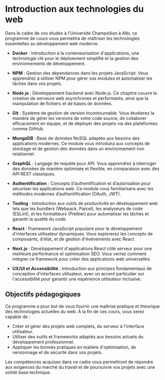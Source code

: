 # Introduction aux technologies du web

Dans le cadre de vos études à l'Université Champollion à Albi, ce programme de cours vous permettra de maîtriser les technologies essentielles au développement web moderne.

- **Docker** : Introduction à la conteneurisation d'applications, une technologie clé pour le déploiement simplifié et la gestion des environnements de développement.

- **NPM** : Gestion des dépendances dans les projets JavaScript. Vous apprendrez à utiliser NPM pour gérer vos modules et automatiser les tâches dans vos projets.

- **Node.js** : Développement backend avec Node.js. Ce chapitre couvre la création de serveurs web asynchrones et performants, ainsi que la manipulation de fichiers et de bases de données.

- **Git** : Système de gestion de version incontournable. Vous étudierez la manière de gérer les versions de votre code source, de collaborer efficacement en équipe, et de déployer des projets via des plateformes comme GitHub.

- **MongoDB** : Base de données NoSQL adaptée aux besoins des applications modernes. Ce module vous introduira aux concepts de stockage et de gestion des données dans un environnement non relationnel.

- **GraphQL** : Langage de requête pour API. Vous apprendrez à interroger des données de manière optimisée et flexible, en comparaison avec des API REST classiques.

- **Authentification** : Concepts d’authentification et d’autorisation pour sécuriser les applications web. Ce module vous familiarisera avec les méthodes modernes d’authentification (OAuth, JWT).

- **Tooling** : Introduction aux outils de productivité en développement web tels que les bundlers (Webpack, Parcel), les analyseurs de code (ESLint), et les formatteurs (Prettier) pour automatiser les tâches et garantir la qualité du code.

- **React** : Framework JavaScript populaire pour le développement d'interfaces utilisateur dynamiques. Vous explorerez les concepts de composants, d'état, et de gestion d'événements avec React.

- **Next.js** : Développement d'applications React côté serveur pour une meilleure performance et optimisation SEO. Vous verrez comment intégrer ce framework pour créer des applications web universelles.

- **UX/UI et Accessibilité** : Introduction aux principes fondamentaux de conception d'interfaces utilisateur, avec un accent particulier sur l'accessibilité pour garantir une expérience utilisateur inclusive.

## Objectifs pédagogiques

Ce programme a pour but de vous fournir une maîtrise pratique et théorique des technologies actuelles du web. À la fin de ces cours, vous serez capable de :

- Créer et gérer des projets web complets, du serveur à l'interface utilisateur.
- Utiliser des outils et frameworks adaptés aux besoins actuels du développement professionnel.
- Appliquer les bonnes pratiques en matière d'optimisation, de versionnage et de sécurité dans vos projets.

Les compétences acquises dans ce cadre vous permettront de répondre aux exigences du marché du travail et de poursuivre vos projets avec une solide base technique.
